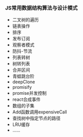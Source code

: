 ### JS常用数据结构算法与设计模式

- 二叉树的遍历
- 链表操作
- 排序
- 发布订阅
- 观察者模式
- 防抖-节流
- 列表转树
- 树转列表
- 合并区间
- 青蛙跳台阶
- deepClone
- promisify
- promise并发控制
- react合成事件
- 数组的子集
- Add函数调用expensiveCall
- 查找树中指定节点的路径
- LRU缓存
- ......